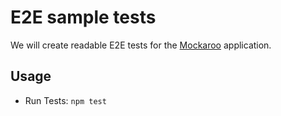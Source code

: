 # E2E sample tests

We will create readable E2E tests for the [Mockaroo](https://www.mockaroo.com/) application.

## Usage

- Run Tests: `npm test`

